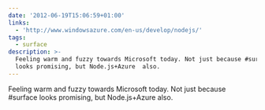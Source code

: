 ```yaml
---
date: '2012-06-19T15:06:59+01:00'
links:
  - 'http://www.windowsazure.com/en-us/develop/nodejs/'
tags:
  - surface
description: >-
  Feeling warm and fuzzy towards Microsoft today. Not just because #surface
  looks promising, but Node.js+Azure  also.
---
```

Feeling warm and fuzzy towards Microsoft today. Not just because #surface looks promising, but Node.js+Azure  also.
